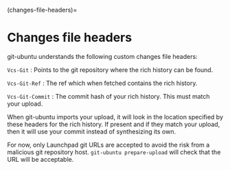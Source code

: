 (changes-file-headers)=
# Changes file headers

git-ubuntu understands the following custom changes file headers:

`Vcs-Git`
: Points to the git repository where the rich history can be found.

`Vcs-Git-Ref`
: The ref which when fetched contains the rich history.

`Vcs-Git-Commit`
: The commit hash of your rich history. This must match your upload.

When git-ubuntu imports your upload, it will look in the location specified by
these headers for the rich history. If present and if they match your upload,
then it will use your commit instead of synthesizing its own.

For now, only Launchpad git URLs are accepted to avoid the risk from a
malicious git repository host. `git-ubuntu prepare-upload` will check
that the URL will be acceptable.
